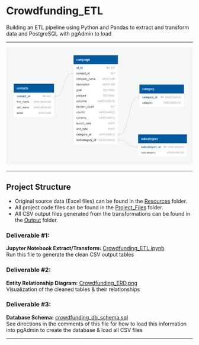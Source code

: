 # Crowdfunding_ETL
Building an ETL pipeline using Python and Pandas to extract and transform data and PostgreSQL with pgAdmin to load
- - -
![crowdfunding_db_ERD_map](Project_Files/Crowdfunding_ERD.png)
- - -
## Project Structure

- Original source data (Excel files) can be found in the [Resources](Resources/) folder.  
- All project code files can be found in the [Project_Files](Project_Files/) folder.  
- All CSV output files generated from the transformations can be found in the [Output](Output/) folder.

### Deliverable #1:
**Jupyter Notebook Extract/Transform:** [Crowdfunding_ETL.ipynb](Project_Files/Crowdfunding_ETL.ipynb)  
Run this file to generate the clean CSV output tables
### Deliverable #2:
**Entity Relationship Diagram:** [Crowdfunding_ERD.png](Project_Files/Crowdfunding_ERD.png)  
Visualization of the cleaned tables & their relationships
### Deliverable #3:
**Database Schema:** [crowdfunding_db_schema.sql](Project_Files/crowdfunding_db_schema.sql)  
See directions in the comments of this file for how to load this information into pgAdmin to create the database & load all CSV files
- - -